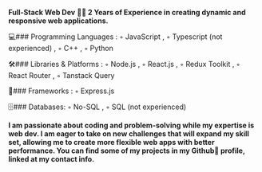 **Full-Stack Web Dev**
**👨‍💻 2 Years of Experience in creating dynamic and responsive web applications.**

💻### Programming Languages :
 ◦ JavaScript , 
 ◦ Typescript (not experienced) ,
 ◦ C++ ,
 ◦ Python

🛠️### Libraries & Platforms :
 ◦ Node.js ,
 ◦ React.js ,
 ◦ Redux Toolkit ,
 ◦ React Router ,
 ◦ Tanstack Query

🚀### Frameworks :
 ◦ Express.js

🗄️### Databases:
 ◦ No-SQL ,
 ◦ SQL (not experienced)


**I am passionate about coding and problem-solving while my expertise is web dev. I am eager to take on new challenges that will expand my skill set, allowing me to create more flexible web apps with better performance.
You can find some of my projects in my Github📂 profile, linked at my contact info.**
